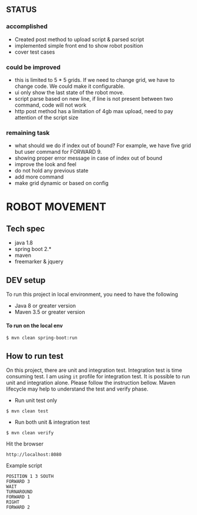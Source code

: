 ## STATUS

### accomplished
- Created post method to upload script & parsed script 
- implemented simple front end to show robot position
- cover test cases

### could be improved 
- this is limited to 5 * 5 grids. If we need to change grid, we have to 
change code. We could make it configurable. 
- ui only show the last state of the robot move. 
- script parse based on new line, if line is not present between two 
command, code will not work
- http post method has a limitation of 4gb max upload, need to pay 
attention of the script size 


### remaining task
- what should we do if index out of bound? For example, we have five grid but user command
for FORWARD 9.  
- showing proper error message in case of index out of bound
- improve the look and feel 
- do not hold any previous state 
- add more command
- make grid dynamic or based on config


# ROBOT MOVEMENT 

## Tech spec
- java 1.8 
- spring boot 2.*
- maven
- freemarker & jquery

## DEV setup
To run  this project in local environment, you need to have the following 
- Java 8 or greater version
- Maven 3.5 or greater version

####  To run on the local env
```
$ mvn clean spring-boot:run
```
 

## How to run test 
On this project, there are  unit and integration test. Integration test is time consuming test. 
I am using `it` profile for integration test. 
It is possible to run unit and integration alone. Please follow the instruction bellow.
 Maven lifecycle may help to understand the test and verify phase.   

- Run unit test only
```
$ mvn clean test
```

- Run both unit & integration test
```
$ mvn clean verify 
```


Hit the browser 
```
http://localhost:8080

```

Example script
```
POSITION 1 3 SOUTH
FORWARD 3
WAIT
TURNAROUND
FORWARD 1
RIGHT
FORWARD 2

```

